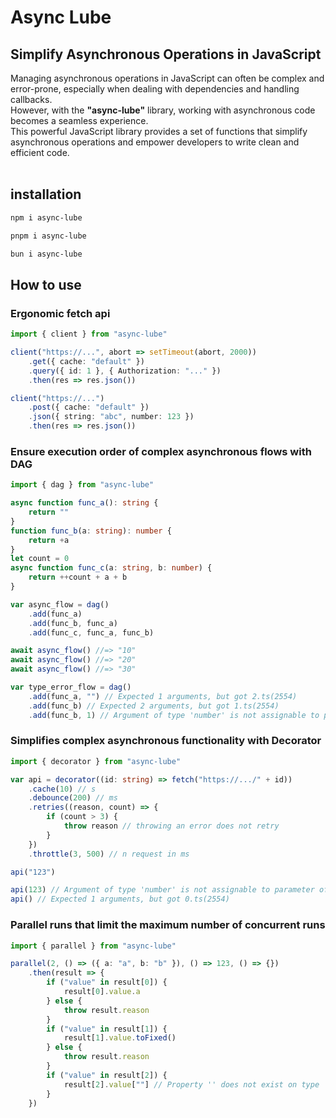 # Async Lube
## Simplify Asynchronous Operations in JavaScript
Managing asynchronous operations in JavaScript can often be complex and error-prone, especially when dealing with dependencies and handling callbacks.  
However, with the **"async-lube"** library, working with asynchronous code becomes a seamless experience.  
This powerful JavaScript library provides a set of functions that simplify asynchronous operations and empower developers to write clean and efficient code.
<br>
<br>

## installation
```bash
npm i async-lube
```
```bash
pnpm i async-lube
```
```bash
bun i async-lube
```

## How to use
### Ergonomic fetch api
```ts
import { client } from "async-lube"

client("https://...", abort => setTimeout(abort, 2000))
	.get({ cache: "default" })
	.query({ id: 1 }, { Authorization: "..." })
	.then(res => res.json())

client("https://...")
	.post({ cache: "default" })
	.json({ string: "abc", number: 123 })
	.then(res => res.json())
```

### Ensure execution order of complex asynchronous flows with DAG
```ts
import { dag } from "async-lube"

async function func_a(): string {
	return ""
}
function func_b(a: string): number {
	return +a
}
let count = 0
async function func_c(a: string, b: number) {
	return ++count + a + b
}

var async_flow = dag()
	.add(func_a)
	.add(func_b, func_a)
	.add(func_c, func_a, func_b)

await async_flow() //=> "10"
await async_flow() //=> "20"
await async_flow() //=> "30"

var type_error_flow = dag()
	.add(func_a, "") // Expected 1 arguments, but got 2.ts(2554)
	.add(func_b) // Expected 2 arguments, but got 1.ts(2554)
	.add(func_b, 1) // Argument of type 'number' is not assignable to parameter of type ...ts(2345)
```

### Simplifies complex asynchronous functionality with Decorator
```ts
import { decorator } from "async-lube"

var api = decorator((id: string) => fetch("https://.../" + id))
	.cache(10) // s
	.debounce(200) // ms
	.retries((reason, count) => {
		if (count > 3) {
			throw reason // throwing an error does not retry
		}
	})
	.throttle(3, 500) // n request in ms

api("123")

api(123) // Argument of type 'number' is not assignable to parameter of type 'string'.ts(2345)
api() // Expected 1 arguments, but got 0.ts(2554)
```

### Parallel runs that limit the maximum number of concurrent runs
```ts
import { parallel } from "async-lube"

parallel(2, () => ({ a: "a", b: "b" }), () => 123, () => {})
	.then(result => {
		if ("value" in result[0]) {
			result[0].value.a
		} else {
			throw result.reason
		}
		if ("value" in result[1]) {
			result[1].value.toFixed()
		} else {
			throw result.reason
		}
		if ("value" in result[2]) {
			result[2].value[""] // Property '' does not exist on type 'void'.ts(7053)
		}
	})
```